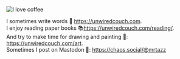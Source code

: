 ![I love coffee](http://gifs.unwiredcouch.com/gilmore-girls/i-love-coffee.gif)

I sometimes write words 📠 https://unwiredcouch.com. </br>
I enjoy reading paper books 📚https://unwiredcouch.com/reading/. </br>
And try to make time for drawing and painting 🎨: https://unwiredcouch.com/art. </br>
Sometimes I post on Mastodon 🦣: https://chaos.social/@mrtazz </br>
